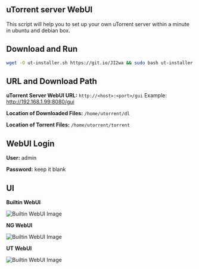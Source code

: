 ## uTorrent server WebUI
This script will help you to set up your own uTorrent server within a minute in ubuntu and debian box.

## Download and Run

```bash
wget -O ut-installer.sh https://git.io/JI2wa && sudo bash ut-installer.sh
```

## URL and Download Path
**uTorrent Server WebUI URL:** `http://<host>:<port>/gui` Example: http://192.168.1.99:8080/gui

**Location of Downloaded Files:** `/home/utorrent/dl`

**Location of Torrent Files:** `/home/utorrent/torrent`

## WebUI Login
**User:** admin

**Password:** keep it blank

## UI

**Builtin WebUI**

![Builtin WebUI Image](https://github.com/tankibaj/utorrent-server/blob/main/Builtin%20WebUI.png?raw=true)

**NG WebUI**

![Builtin WebUI Image](https://github.com/tankibaj/utorrent-server/blob/main/NG%20WebUI.png?raw=true)

**UT WebUI**

![Builtin WebUI Image](https://github.com/tankibaj/utorrent-server/blob/main/UT%20WebUI.png?raw=true)
